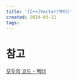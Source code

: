 ```yaml
---
title: '[C++]Vector(벡터)'
created: 2024-03-12
tags:
---
```




# 참고
[모두의 코드 - 벡터][1]

[1]: https://modoocode.com/175